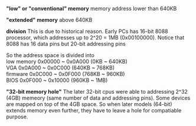**"low" or "conventional" memory**
memory address lower than 640KB

**"extended" memory**
above 640KB

**division**
This is due to historical reason. Early PCs has 16-bit 8088 processor, which addresses up to 2^20 = 1MB (0x00100000). Notice that 8088 has 16 data pins but 20-bit addressing pins

So the address space is divided into  
low memory 0x00000 ~ 0x0A000 (0KB   ~ 640KB)  
VGA 	   0x0A000 ~ 0x0C000 (640KB ~ 768KB)  
firmware   0x0C000 ~ 0x0F000 (768KB ~ 960KB)  
BIOS       0x0F000 ~ 0x10000 (960KB ~ 1MB)  


**"32-bit memory hole"**
The later 32-bit cpus were able to addressing 2^32 (4GB) memeory (same number of data and addressing pins). Some devices are mapped on top of the 4GB space. So when later models (64-bit) extends memory even further, they have to leave a hole for compatiable purpose.
